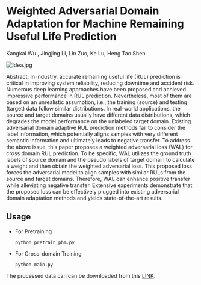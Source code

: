 # Weighted Adversarial Domain Adaptation for Machine Remaining Useful Life Prediction 
Kangkai Wu , Jingjing Li, Lin Zuo, Ke Lu, Heng Tao Shen

![Idea.jpg](https://s2.loli.net/2023/02/20/RlUytN91F7jIfrM.jpg)

Abstract: In industry, accurate remaining useful life (RUL) prediction is critical in improving system reliability, reducing downtime and accident risk. Numerous deep learning approaches have been proposed and achieved impressive performance in RUL prediction. Nevertheless, most of them are based on an unrealistic assumption, i.e., the training (source) and testing (target) data follow similar distributions. In real-world applications, the source and target domains usually have different data distributions, which degrades the model performance on the unlabeled target domain. Existing adversarial domain adaptive RUL prediction methods fail to consider the label information, which potentially aligns samples with very different semantic information and ultimately leads to negative transfer. To address the above issue, this paper proposes a weighted adversarial loss (WAL) for cross domain RUL prediction. To be specific, WAL utilizes the ground truth labels of source domain and the pseudo labels of target domain to calculate a weight and then obtain the weighted adversarial loss. This proposed loss forces the adversarial model to align samples with similar RULs from the source and target domains. Therefore, WAL can enhance positive transfer while alleviating negative transfer. Extensive experiments demonstrate that the proposed loss can be effectively plugged into existing adversarial domain adaptation methods and yields state-of-the-art results.

## Usage

* For Pretraining

    `python pretrain_phm.py`

* For Cross-domain Training

    `python main.py`

The processed data can can be downloaded from this [LINK]().
